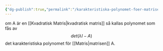 ```yaml
---
{"dg-publish":true,"permalink":"/karakteristiska-polynomet-foer-matriser/","tags":["systemochtransformer"]}
---
```


om A är en [[Kvadratisk Matris\|kvadratisk matris]] så kallas polynomet som fås av 
$$det(\lambda I-A)$$
det karakteristiska polynomet för [[Matris\|matrisen]] A.
